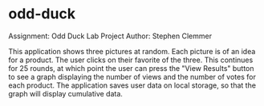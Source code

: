 # odd-duck

Assignment: Odd Duck Lab Project
Author: Stephen Clemmer

This application shows three pictures at random. Each picture is of an idea for a product. The user clicks on their favorite of the three. This continues for 25 rounds, at which point the user can press the "View Results" button to see a graph displaying the number of views and the number of votes for each product. The application saves user data on local storage, so that the graph will display cumulative data. 
